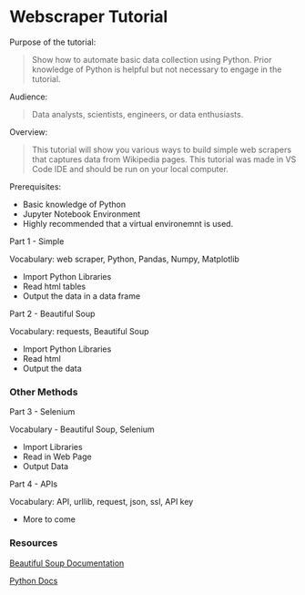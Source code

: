 ﻿# Webscraper Tutorial
 
Purpose of the tutorial: 
> Show how to automate basic data collection using Python. Prior knowledge of Python is helpful but not necessary to engage in the tutorial.

Audience: 
> Data analysts, scientists, engineers, or data enthusiasts.

Overview:
> This tutorial will show you various ways to build simple web scrapers that captures data from Wikipedia pages. This tutorial was made in VS Code IDE and should be run on your local computer.

Prerequisites:

- Basic knowledge of Python 
- Jupyter Notebook Environment
- Highly recommended that a virtual environemnt is used.


Part 1 - Simple

Vocabulary: web scraper, Python, Pandas, Numpy, Matplotlib

* Import Python Libraries
* Read html tables
* Output the data in a data frame

Part 2 - Beautiful Soup

Vocabulary: requests, Beautiful Soup

* Import Python Libraries
* Read html
* Output the data

### Other Methods
Part 3 - Selenium

Vocabulary - Beautiful Soup, Selenium

* Import Libraries 
* Read in Web Page
* Output Data 

Part 4 - APIs

Vocabulary: API, urllib, request, json, ssl, API key

* More to come

### Resources

[Beautiful Soup Documentation](https://www.crummy.com/software/BeautifulSoup/bs4/doc/)

[Python Docs](https://docs.python.org/3/howto/regex.html)